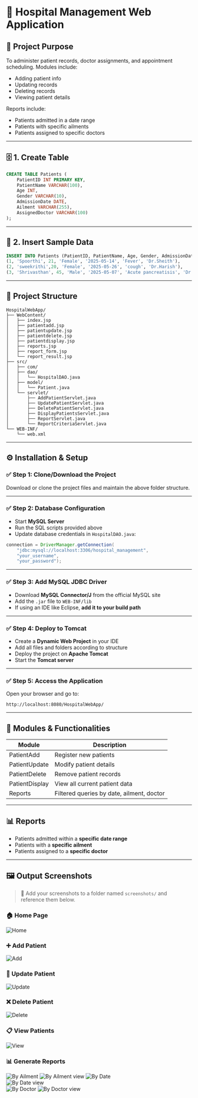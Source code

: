 # 🏥 Hospital Management Web Application 

## 📌 Project Purpose

To administer patient records, doctor assignments, and appointment scheduling. Modules include:
- Adding patient info
- Updating records
- Deleting records
- Viewing patient details

Reports include:
- Patients admitted in a date range
- Patients with specific ailments
- Patients assigned to specific doctors

---

## 🗄️ 1. Create Table

```sql
CREATE TABLE Patients (
    PatientID INT PRIMARY KEY,
    PatientName VARCHAR(100),
    Age INT,
    Gender VARCHAR(10),
    AdmissionDate DATE,
    Ailment VARCHAR(255),
    AssignedDoctor VARCHAR(100)
);
```

---

## 📝 2. Insert Sample Data

```sql
INSERT INTO Patients (PatientID, PatientName, Age, Gender, AdmissionDate, Ailment, AssignedDoctor) VALUES
(1, 'Spoorthi', 21, 'Female', '2025-05-14', 'Fever', 'Dr.Sheith'),
(2, 'sweekrithi',20, 'Female', '2025-05-26', 'cough', 'Dr.Harish'),
(3, 'Shrivasthan', 45, 'Male', '2025-05-07', 'Acute pancreatisis', 'Dr.Chandra');
```

---

## 📁 Project Structure

```
HospitalWebApp/
├── WebContent/
│   ├── index.jsp
│   ├── patientadd.jsp
│   ├── patientupdate.jsp
│   ├── patientdelete.jsp
│   ├── patientdisplay.jsp
│   ├── reports.jsp
│   ├── report_form.jsp
│   └── report_result.jsp
├── src/
│   ├── com/
│   ├── dao/
│   │   └── HospitalDAO.java
│   ├── model/
│   │   └── Patient.java
│   └── servlet/
│       ├── AddPatientServlet.java
│       ├── UpdatePatientServlet.java
│       ├── DeletePatientServlet.java
│       ├── DisplayPatientsServlet.java
│       ├── ReportServlet.java
│       └── ReportCriteriaServlet.java
└── WEB-INF/
    └── web.xml
```

---

## ⚙ Installation & Setup

### ✅ Step 1: Clone/Download the Project
Download or clone the project files and maintain the above folder structure.

---

### ✅ Step 2: Database Configuration

- Start **MySQL Server**
- Run the SQL scripts provided above
- Update database credentials in `HospitalDAO.java`:

```java
connection = DriverManager.getConnection(
    "jdbc:mysql://localhost:3306/hospital_management", 
    "your_username", 
    "your_password");
```

---

### ✅ Step 3: Add MySQL JDBC Driver

- Download **MySQL Connector/J** from the official MySQL site  
- Add the `.jar` file to `WEB-INF/lib`  
- If using an IDE like Eclipse, **add it to your build path**

---

### ✅ Step 4: Deploy to Tomcat

- Create a **Dynamic Web Project** in your IDE  
- Add all files and folders according to structure  
- Deploy the project on **Apache Tomcat**
- Start the **Tomcat server**

---

### ✅ Step 5: Access the Application

Open your browser and go to:

```
http://localhost:8080/HospitalWebApp/
```

---

## 🧩 Modules & Functionalities

| Module         | Description                       |
|----------------|-----------------------------------|
| PatientAdd     | Register new patients             |
| PatientUpdate  | Modify patient details            |
| PatientDelete  | Remove patient records            |
| PatientDisplay | View all current patient data     |
| Reports        | Filtered queries by date, ailment, doctor |

---

## 📊 Reports

- Patients admitted within a **specific date range**
- Patients with a **specific ailment**
- Patients assigned to a **specific doctor**

---

## 🖼 Output Screenshots

> 📸 Add your screenshots to a folder named `screenshots/` and reference them below.

### 🏠 Home Page  
![Home](https://github.com/Spoorthi2004574/Hospital_Management_System./blob/d8ea235b5c5c1a3cc0c5b1a7f275d1e672c09fa2/Screenshots/home.png)

### ➕ Add Patient  
![Add](https://github.com/Spoorthi2004574/Hospital_Management_System./blob/2d364dd37d7898d49846dc4387557fa1e12f278a/Screenshots/add_patient.png)

### 📝 Update Patient  
![Update](https://github.com/Spoorthi2004574/Hospital_Management_System./blob/2d364dd37d7898d49846dc4387557fa1e12f278a/Screenshots/edit_patient.png)

### ❌ Delete Patient  
![Delete](https://github.com/Spoorthi2004574/Hospital_Management_System./blob/35b7b6d634cc8d98a966abdb8516dbdae4c53fc4/Screenshots/delete_patient.png)

### 📋 View Patients  
![View](https://github.com/Spoorthi2004574/Hospital_Management_System./blob/2d364dd37d7898d49846dc4387557fa1e12f278a/Screenshots/patient_view.png)

### 📊 Generate Reports   
![By Ailment](https://github.com/Spoorthi2004574/Hospital_Management_System./blob/2d364dd37d7898d49846dc4387557fa1e12f278a/Screenshots/by_ailment.png) 
![By Ailment view](https://github.com/Spoorthi2004574/Hospital_Management_System./blob/2d364dd37d7898d49846dc4387557fa1e12f278a/Screenshots/By_Aliment_view.png) 
![By Date](https://github.com/Spoorthi2004574/Hospital_Management_System./blob/95807f19efaba41e49b631079cd29984eca098e5/Screenshots/BY_DATE_1.png)   
![By Date view](https://github.com/Spoorthi2004574/Hospital_Management_System./blob/95807f19efaba41e49b631079cd29984eca098e5/Screenshots/BY_DATE.png)  
![By Doctor](https://github.com/Spoorthi2004574/Hospital_Management_System./blob/2d364dd37d7898d49846dc4387557fa1e12f278a/Screenshots/By_doctor.png)
![By Doctor view](https://github.com/Spoorthi2004574/Hospital_Management_System./blob/2d364dd37d7898d49846dc4387557fa1e12f278a/Screenshots/By_doctor_view.png)
